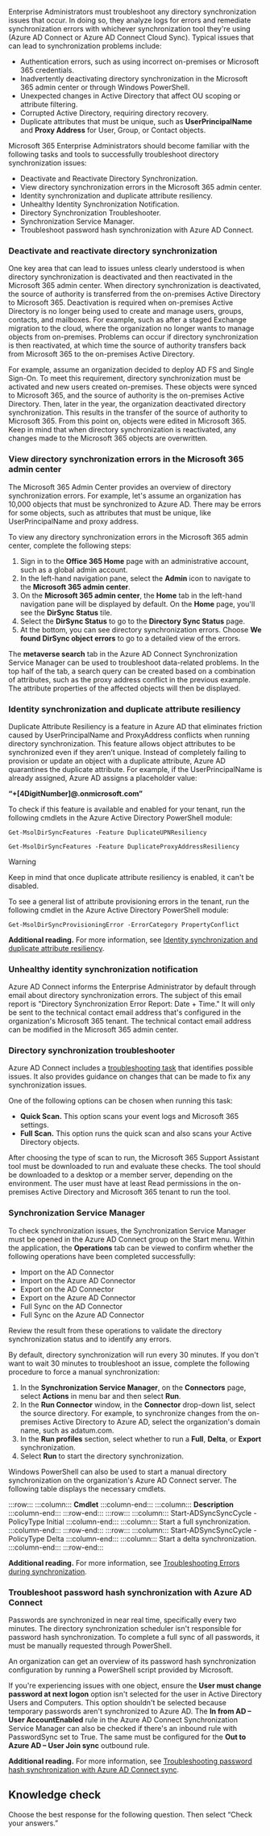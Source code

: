 Enterprise Administrators must troubleshoot any directory synchronization issues that occur. In doing so, they analyze logs for errors and remediate synchronization errors with whichever synchronization tool they're using (Azure AD Connect or Azure AD Connect Cloud Sync). Typical issues that can lead to synchronization problems include:

 -  Authentication errors, such as using incorrect on-premises or Microsoft 365 credentials.
 -  Inadvertently deactivating directory synchronization in the Microsoft 365 admin center or through Windows PowerShell.
 -  Unexpected changes in Active Directory that affect OU scoping or attribute filtering.
 -  Corrupted Active Directory, requiring directory recovery.
 -  Duplicate attributes that must be unique, such as **UserPrincipalName** and **Proxy Address** for User, Group, or Contact objects.

Microsoft 365 Enterprise Administrators should become familiar with the following tasks and tools to successfully troubleshoot directory synchronization issues:

 -  Deactivate and Reactivate Directory Synchronization.
 -  View directory synchronization errors in the Microsoft 365 admin center.
 -  Identity synchronization and duplicate attribute resiliency.
 -  Unhealthy Identity Synchronization Notification.
 -  Directory Synchronization Troubleshooter.
 -  Synchronization Service Manager.
 -  Troubleshoot password hash synchronization with Azure AD Connect.

### Deactivate and reactivate directory synchronization

One key area that can lead to issues unless clearly understood is when directory synchronization is deactivated and then reactivated in the Microsoft 365 admin center. When directory synchronization is deactivated, the source of authority is transferred from the on-premises Active Directory to Microsoft 365. Deactivation is required when on-premises Active Directory is no longer being used to create and manage users, groups, contacts, and mailboxes. For example, such as after a staged Exchange migration to the cloud, where the organization no longer wants to manage objects from on-premises. Problems can occur if directory synchronization is then reactivated, at which time the source of authority transfers back from Microsoft 365 to the on-premises Active Directory.

For example, assume an organization decided to deploy AD FS and Single Sign-On. To meet this requirement, directory synchronization must be activated and new users created on-premises. These objects were synced to Microsoft 365, and the source of authority is the on-premises Active Directory. Then, later in the year, the organization deactivated directory synchronization. This results in the transfer of the source of authority to Microsoft 365. From this point on, objects were edited in Microsoft 365. Keep in mind that when directory synchronization is reactivated, any changes made to the Microsoft 365 objects are overwritten.

### View directory synchronization errors in the Microsoft 365 admin center

The Microsoft 365 Admin Center provides an overview of directory synchronization errors. For example, let's assume an organization has 10,000 objects that must be synchronized to Azure AD. There may be errors for some objects, such as attributes that must be unique, like UserPrincipalName and proxy address.

To view any directory synchronization errors in the Microsoft 365 admin center, complete the following steps:

1.  Sign in to the **Office 365 Home** page with an administrative account, such as a global admin account.
2.  In the left-hand navigation pane, select the **Admin** icon to navigate to the **Microsoft 365 admin center**.
3.  On the **Microsoft 365 admin center**, the **Home** tab in the left-hand navigation pane will be displayed by default. On the **Home** page, you'll see the **DirSync Status** tile.
4.  Select the **DirSync Status** to go to the **Directory Sync Status** page.
5.  At the bottom, you can see directory synchronization errors. Choose **We found DirSync object errors** to go to a detailed view of the errors.

The **metaverse search** tab in the Azure AD Connect Synchronization Service Manager can be used to troubleshoot data-related problems. In the top half of the tab, a search query can be created based on a combination of attributes, such as the proxy address conflict in the previous example. The attribute properties of the affected objects will then be displayed.

### Identity synchronization and duplicate attribute resiliency

Duplicate Attribute Resiliency is a feature in Azure AD that eliminates friction caused by UserPrincipalName and ProxyAddress conflicts when running directory synchronization. This feature allows object attributes to be synchronized even if they aren’t unique. Instead of completely failing to provision or update an object with a duplicate attribute, Azure AD quarantines the duplicate attribute. For example, if the UserPrincipalName is already assigned, Azure AD assigns a placeholder value:

**“+\[4DigitNumber\]@.onmicrosoft.com”**

To check if this feature is available and enabled for your tenant, run the following cmdlets in the Azure Active Directory PowerShell module:

```
Get-MsolDirSyncFeatures -Feature DuplicateUPNResiliency
```

```
Get-MsolDirSyncFeatures -Feature DuplicateProxyAddressResiliency
```

> [!WARNING]
> Keep in mind that once duplicate attribute resiliency is enabled, it can't be disabled.

To see a general list of attribute provisioning errors in the tenant, run the following cmdlet in the Azure Active Directory PowerShell module:

```
Get-MsolDirSyncProvisioningError -ErrorCategory PropertyConflict
```

**Additional reading.** For more information, see [Identity synchronization and duplicate attribute resiliency](/azure/active-directory/connect/active-directory-aadconnectsyncservice-duplicate-attribute-resiliency?azure-portal=true).

### Unhealthy identity synchronization notification

Azure AD Connect informs the Enterprise Administrator by default through email about directory synchronization errors. The subject of this email report is "Directory Synchronization Error Report: Date + Time." It will only be sent to the technical contact email address that's configured in the organization's Microsoft 365 tenant. The technical contact email address can be modified in the Microsoft 365 admin center.

### Directory synchronization troubleshooter

Azure AD Connect includes a [troubleshooting task](/azure/active-directory/hybrid/tshoot-connect-objectsync?azure-portal=true) that identifies possible issues. It also provides guidance on changes that can be made to fix any synchronization issues.

One of the following options can be chosen when running this task:

 -  **Quick Scan.** This option scans your event logs and Microsoft 365 settings.
 -  **Full Scan.** This option runs the quick scan and also scans your Active Directory objects.

After choosing the type of scan to run, the Microsoft 365 Support Assistant tool must be downloaded to run and evaluate these checks. The tool should be downloaded to a desktop or a member server, depending on the environment. The user must have at least Read permissions in the on-premises Active Directory and Microsoft 365 tenant to run the tool.

### Synchronization Service Manager

To check synchronization issues, the Synchronization Service Manager must be opened in the Azure AD Connect group on the Start menu. Within the application, the **Operations** tab can be viewed to confirm whether the following operations have been completed successfully:

 -  Import on the AD Connector
 -  Import on the Azure AD Connector
 -  Export on the AD Connector
 -  Export on the Azure AD Connector
 -  Full Sync on the AD Connector
 -  Full Sync on the Azure AD Connector

Review the result from these operations to validate the directory synchronization status and to identify any errors.

By default, directory synchronization will run every 30 minutes. If you don't want to wait 30 minutes to troubleshoot an issue, complete the following procedure to force a manual synchronization:

1.  In the **Synchronization Service Manager**, on the **Connectors** page, select **Actions** in menu bar and then select **Run**.
2.  In the **Run Connector** window, in the **Connector** drop-down list, select the source directory. For example, to synchronize changes from the on-premises Active Directory to Azure AD, select the organization's domain name, such as adatum.com.
3.  In the **Run profiles** section, select whether to run a **Full**, **Delta**, or **Export** synchronization.
4.  Select **Run** to start the directory synchronization.

Windows PowerShell can also be used to start a manual directory synchronization on the organization's Azure AD Connect server. The following table displays the necessary cmdlets.

:::row:::
  :::column:::
    **Cmdlet**
  :::column-end:::
  :::column:::
    **Description**
  :::column-end:::
:::row-end:::
:::row:::
  :::column:::
    Start-ADSyncSyncCycle -PolicyType Initial
  :::column-end:::
  :::column:::
    Start a full synchronization.
  :::column-end:::
:::row-end:::
:::row:::
  :::column:::
    Start-ADSyncSyncCycle -PolicyType Delta
  :::column-end:::
  :::column:::
    Start a delta synchronization.
  :::column-end:::
:::row-end:::


**Additional reading.** For more information, see [Troubleshooting Errors during synchronization](/azure/active-directory/connect/active-directory-aadconnect-troubleshoot-sync-errors?azure-portal=true).

### Troubleshoot password hash synchronization with Azure AD Connect

Passwords are synchronized in near real time, specifically every two minutes. The directory synchronization scheduler isn't responsible for password hash synchronization. To complete a full sync of all passwords, it must be manually requested through PowerShell.

An organization can get an overview of its password hash synchronization configuration by running a PowerShell script provided by Microsoft.

If you're experiencing issues with one object, ensure the **User must change password at next logon** option isn't selected for the user in Active Directory Users and Computers. This option shouldn't be selected because temporary passwords aren't synchronized to Azure AD. The **In from AD – User AccountEnabled** rule in the Azure AD Connect Synchronization Service Manager can also be checked if there's an inbound rule with PasswordSync set to True. The same must be configured for the **Out to Azure AD – User Join sync** outbound rule.

**Additional reading.** For more information, see [Troubleshooting password hash synchronization with Azure AD Connect sync](/azure/active-directory/connect/active-directory-aadconnectsync-troubleshoot-password-hash-synchronization?azure-portal=true).

## Knowledge check

Choose the best response for the following question. Then select “Check your answers.”